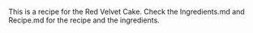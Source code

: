 This is a recipe for the Red Velvet Cake.
Check the Ingredients.md and Recipe.md for the recipe and the ingredients.